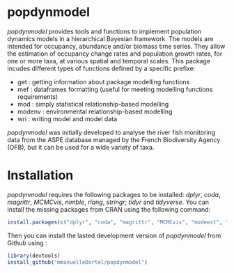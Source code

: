 # popdynmodel

<!-- badges: start -->
<!-- badges: end -->
*popdynmodel* provides tools and functions to implement population dynamics models in a hierarchical Bayesian framework. The models are intended for occupancy, abundance and/or biomass time series. They allow the estimation of occupancy change rates and population growth rates, for one or more taxa, at various spatial and temporal scales. This package incudes different types of functions defined by a specific prefixe:
- get : getting information about package modelling functions
- mef : dataframes formatting (useful for meeting modelling functions requirements)
- mod : simply statistical relationship-based modelling
- modenv : environmental relationship-based modelling
- wri : writing model and model data


*popdynmodel* was initially developed to analyse the river fish monitoring data from the ASPE database managed by the French Biodiversity Agency (OFB), but it can be used for a wide variety of taxa.

# Installation

*popdynmodel* requires the following packages to be installed: *dplyr*, *coda*, *magrittr*, *MCMCvis*, *nimble*, *rlang*, *stringr*; *tidyr* and *tidyverse*. You can install the missing packages from CRAN using the following command:

``` r 
install.packages(c("dplyr", "coda", "magrittr", "MCMCvis", "modeest", "nimble", "rlang", "stringr", "tidyr", "tidyverse"))
```

Then you can install the lasted development version of *popdynmodel* from Github using :

``` r
library(devtools)
install_github("mmanuelleDortel/popdynmodel")
```

